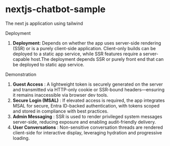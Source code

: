 # nextjs-chatbot-sample

The next js application using tailwind

Deployment

1. **Deployment:** Depends on whether the app uses server-side rendering (SSR) or is a purely client-side application. Client-only builds can be deployed to a static app service, while SSR features require a server-capable host.The deployment depends SSR or purely front end that can be deployed to static app service.

Demonstration

1. **Guest Access** : A lightweight token is securely generated on the server and transmitted via HTTP-only cookie or SSR-bound headers—ensuring it remains inaccessible via browser dev tools.
2. **Secure Login (MSAL)** : If elevated access is required, the app integrates MSAL for secure, Entra ID-backed authentication, with tokens scoped and stored in compliance with best practices.
3. **Admin Messaging** : SSR is used to render privileged system messages server-side, reducing exposure and enabling audit-friendly delivery.
4. **User Conversations** : Non-sensitive conversation threads are rendered client-side for interactive display, leveraging hydration and progressive loading.
